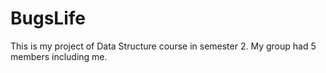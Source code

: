 # BugsLife
This is my project of Data Structure course in semester 2. My group had 5 members including me.
